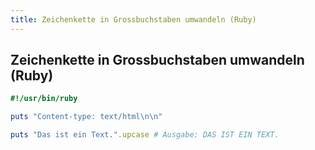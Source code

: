 ```yaml
---
title: Zeichenkette in Grossbuchstaben umwandeln (Ruby)
---
```


## Zeichenkette in Grossbuchstaben umwandeln (Ruby)

```ruby
#!/usr/bin/ruby

puts "Content-type: text/html\n\n"

puts "Das ist ein Text.".upcase # Ausgabe: DAS IST EIN TEXT.
```
